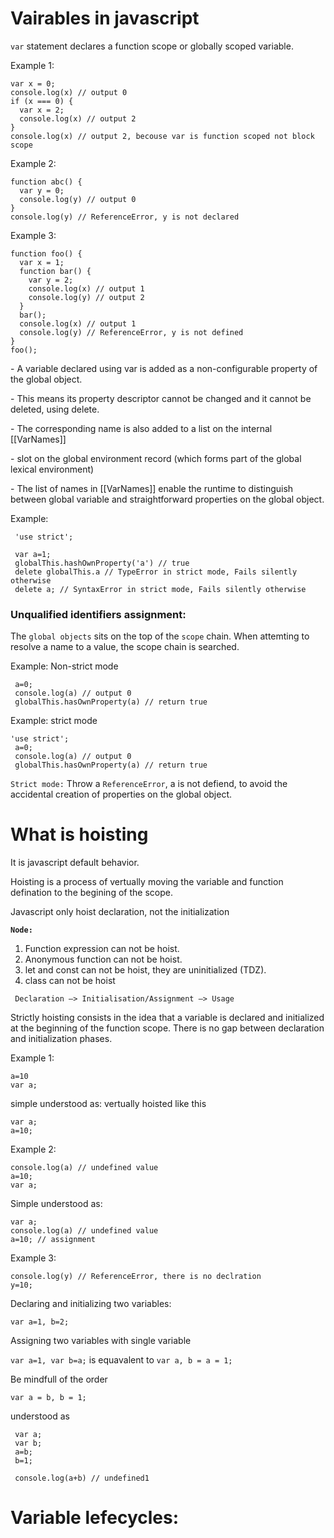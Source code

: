 # Vairables in javascript

`var` statement declares a function scope or globally scoped variable.

Example 1:

```
var x = 0;
console.log(x) // output 0
if (x === 0) {
  var x = 2;
  console.log(x) // output 2
}
console.log(x) // output 2, becouse var is function scoped not block scope
```

Example 2:

```
function abc() {
  var y = 0;
  console.log(y) // output 0
}
console.log(y) // ReferenceError, y is not declared
```

Example 3:

```
function foo() {
  var x = 1;
  function bar() {
    var y = 2;
    console.log(x) // output 1
    console.log(y) // output 2
  }
  bar();
  console.log(x) // output 1
  console.log(y) // ReferenceError, y is not defined
}
foo();
```

\- A variable declared using var is added as a non-configurable property of the global object.

\- This means its property descriptor cannot be changed and it cannot be deleted, using delete.

\- The corresponding name is also added to a list on the internal [[VarNames]]

\- slot on the global environment record (which forms part of the global lexical environment)

\- The list of names in [[VarNames]] enable the runtime to distinguish between global variable and straightforward properties on the global object.

Example:

```
 'use strict';

 var a=1;
 globalThis.hashOwnProperty('a') // true
 delete globalThis.a // TypeError in strict mode, Fails silently otherwise
 delete a; // SyntaxError in strict mode, Fails silently otherwise
```

### Unqualified identifiers assignment:

The `global objects` sits on the top of the `scope` chain. When attemting to resolve a name to a value, the scope chain is searched.

Example: Non-strict mode

```
 a=0;
 console.log(a) // output 0
 globalThis.hasOwnProperty(a) // return true

```

Example: strict mode

```
'use strict';
 a=0;
 console.log(a) // output 0
 globalThis.hasOwnProperty(a) // return true

```

`Strict mode:` Throw a `ReferenceError`, a is not defiend,
to avoid the accidental creation of properties on the global object.

# What is hoisting

It is javascript default behavior.

Hoisting is a process of vertually moving the variable and function defination to the begining of the scope.

Javascript only hoist declaration, not the initialization

**`Node:`**

1. Function expression can not be hoist.
2. Anonymous function can not be hoist.
3. let and const can not be hoist, they are uninitialized (TDZ).
4. class can not be hoist

```
 Declaration –> Initialisation/Assignment –> Usage
```

Strictly hoisting consists in the idea that a variable is declared and initialized at the beginning of the function scope. There is no gap between declaration and initialization phases.

Example 1:

```
a=10
var a;
```

simple understood as: vertually hoisted like this

```
var a;
a=10;
```

Example 2:

```
console.log(a) // undefined value
a=10;
var a;
```

Simple understood as:

```
var a;
console.log(a) // undefined value
a=10; // assignment
```

Example 3:

```
console.log(y) // ReferenceError, there is no declration
y=10;
```

Declaring and initializing two variables:

`var a=1, b=2;`

Assigning two variables with single variable

`var a=1, var b=a;` is equavalent to `var a, b = a = 1;`

Be mindfull of the order

```
var a = b, b = 1;
```

understood as

```
 var a;
 var b;
 a=b;
 b=1;

 console.log(a+b) // undefined1
```

# Variable lefecycles:
